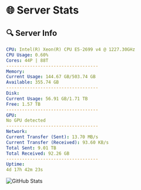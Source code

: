 # 🌐 Server Stats
## 🔍 Server Info
```yaml
CPU: Intel(R) Xeon(R) CPU E5-2699 v4 @ 1227.30GHz
CPU Usage: 0.60%
Cores: 44P | 88T
-----------------------------------
Memory:
Current Usage: 144.67 GB/503.74 GB
Available: 355.74 GB
-----------------------------------
Disk:
Current Usage: 56.91 GB/1.71 TB
Free: 1.57 TB
-----------------------------------
GPU:
No GPU detected
-----------------------------------
Network:
Current Transfer (Sent): 13.70 MB/s
Current Transfer (Received): 93.60 KB/s
Total Sent: 9.01 TB
Total Received: 92.26 GB
-----------------------------------
Uptime:
4d 17h 42m 23s
```
![GitHub Stats](https://img.shields.io/badge/Updated-2025-03-12_15:05:12-blue)